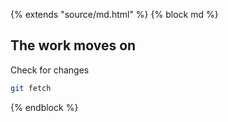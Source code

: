 {% extends "source/md.html" %}
{% block md %}

## The work moves on

Check for changes

```bash
git fetch
```

{% endblock %}
